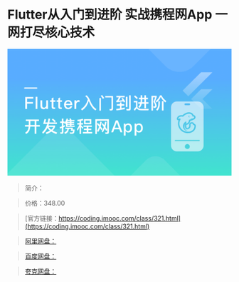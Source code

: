 # Flutter从入门到进阶 实战携程网App 一网打尽核心技术

![img](../../assets/5fce065b098c7efc05400304.png)

> 简介：

> 价格：348.00

> [官方链接：https://coding.imooc.com/class/321.html](https://coding.imooc.com/class/321.html)

> [阿里网盘：]()

> [百度网盘：]()

> [夸克网盘：]()
